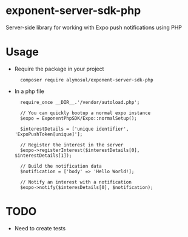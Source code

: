 # exponent-server-sdk-php
Server-side library for working with Expo push notifications using PHP

# Usage
- Require the package in your project

        composer require alymosul/exponent-server-sdk-php
        
- In a php file
        
        require_once __DIR__.'/vendor/autoload.php';
        
        // You can quickly bootup a normal expo instance
        $expo = ExponentPhpSDK/Expo::normalSetup();
        
        $interestDetails = ['unique identifier', 'ExpoPushToken[unique]'];
        
        // Register the interest in the server
        $expo->registerInterest($interestDetails[0], $interestDetails[1]);
        
        // Build the notification data
        $notification = ['body' => 'Hello World!];
        
        // Notify an interest with a notification
        $expo->notify($interesDetails[0], $notification);
        
# TODO
- Need to create tests        